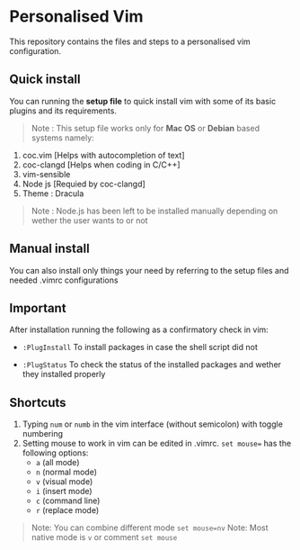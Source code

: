# Personalised Vim

This repository contains the files and steps to a personalised vim configuration.


## Quick install

You can running the **setup file** to quick install vim with some of its basic plugins and its requirements. 
>Note : This setup file works only for **Mac OS** or  **Debian** based systems
 namely:
1. coc.vim [Helps with autocompletion of text]
2. coc-clangd [Helps when coding in C/C++]
3. vim-sensible
4. Node js [Requied by coc-clangd]
5. Theme : Dracula 
>Note : Node.js has been left to be installed manually depending on wether the user wants to or not

## Manual install

You can also install only things your need by referring to the setup files and needed .vimrc configurations

## Important

After installation running the following as a confirmatory check in vim:

 - `:PlugInstall` 
 To install packages in case the shell script did not
 
 - `:PlugStatus`
 To check the status of the installed packages and wether they installed properly
	 

## Shortcuts

1.	Typing `num`  or `numb` in the vim interface (without semicolon) with toggle numbering
2. Setting mouse to work in vim can be edited in .vimrc. `set mouse=` has the following options:
	- `a` (all mode)
	- `n` (normal mode)
	- `v` (visual mode)
	- `i` (insert mode)
	- `c` (command line)
	- `r` (replace mode)
> Note: You can combine different mode `set mouse=nv`
> Note: Most native mode is `v` or comment `set mouse`
